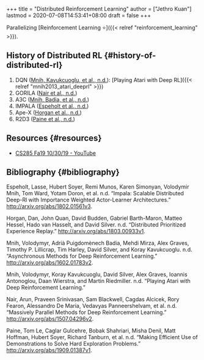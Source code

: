 +++
title = "Distributed Reinforcement Learning"
author = ["Jethro Kuan"]
lastmod = 2020-07-08T14:53:41+08:00
draft = false
+++

Parallelizing [Reinforcement Learning ⭐]({{< relref "reinforcement_learning" >}}).

## History of Distributed RL {#history-of-distributed-rl}

1.  DQN ([Mnih, Kavukcuoglu, et al., n.d.](#org5a96315)): [Playing Atari with Deep RL]({{< relref "mnih2013_atari_deeprl" >}})
2.  GORILA ([Nair et al., n.d.](#org3c489d5))
3.  A3C ([Mnih, Badia, et al., n.d.](#orgd8494c0))
4.  IMPALA ([Espeholt et al., n.d.](#orgd467ad5))
5.  Ape-X ([Horgan et al., n.d.](#org9e9677b))
6.  R2D3 ([Paine et al., n.d.](#org4f31cca))

## Resources {#resources}

- [CS285 Fa19 10/30/19 - YouTube](https://www.youtube.com/watch?v=oUnsDUtNsOQ&list=PLkFD6%5F40KJIwhWJpGazJ9VSj9CFMkb79A&index=17&t=0s)

## Bibliography {#bibliography}

<a id="orgd467ad5"></a>Espeholt, Lasse, Hubert Soyer, Remi Munos, Karen Simonyan, Volodymir Mnih, Tom Ward, Yotam Doron, et al. n.d. “Impala: Scalable Distributed Deep-Rl with Importance Weighted Actor-Learner Architectures.” <http://arxiv.org/abs/1802.01561v3>.

<a id="org9e9677b"></a>Horgan, Dan, John Quan, David Budden, Gabriel Barth-Maron, Matteo Hessel, Hado van Hasselt, and David Silver. n.d. “Distributed Prioritized Experience Replay.” <http://arxiv.org/abs/1803.00933v1>.

<a id="orgd8494c0"></a>Mnih, Volodymyr, Adrià Puigdomènech Badia, Mehdi Mirza, Alex Graves, Timothy P. Lillicrap, Tim Harley, David Silver, and Koray Kavukcuoglu. n.d. “Asynchronous Methods for Deep Reinforcement Learning.” <http://arxiv.org/abs/1602.01783v2>.

<a id="org5a96315"></a>Mnih, Volodymyr, Koray Kavukcuoglu, David Silver, Alex Graves, Ioannis Antonoglou, Daan Wierstra, and Martin Riedmiller. n.d. “Playing Atari with Deep Reinforcement Learning.”

<a id="org3c489d5"></a>Nair, Arun, Praveen Srinivasan, Sam Blackwell, Cagdas Alcicek, Rory Fearon, Alessandro De Maria, Vedavyas Panneershelvam, et al. n.d. “Massively Parallel Methods for Deep Reinforcement Learning.” <http://arxiv.org/abs/1507.04296v2>.

<a id="org4f31cca"></a>Paine, Tom Le, Caglar Gulcehre, Bobak Shahriari, Misha Denil, Matt Hoffman, Hubert Soyer, Richard Tanburn, et al. n.d. “Making Efficient Use of Demonstrations to Solve Hard Exploration Problems.” <http://arxiv.org/abs/1909.01387v1>.
